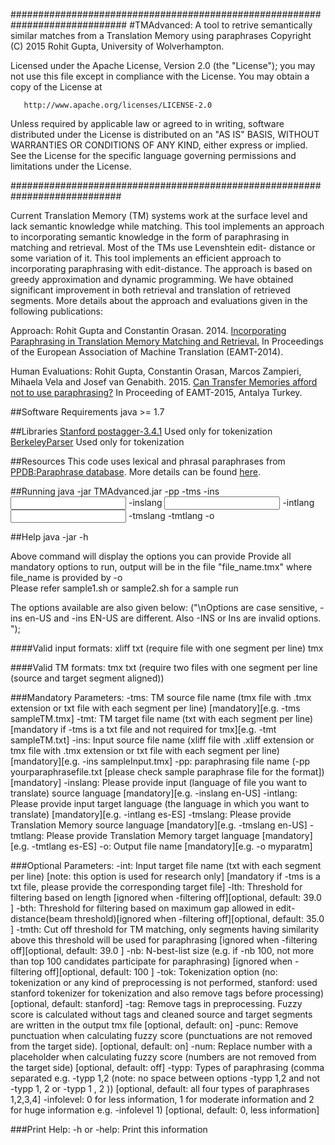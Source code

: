 #############################################################################
#TMAdvanced: A tool to retrive semantically similar matches from a  Translation Memory using paraphrases
 Copyright (C) 2015 Rohit Gupta, University of Wolverhampton.

 Licensed under the Apache License, Version 2.0 (the "License");
 you may not use this file except in compliance with the License.
 You may obtain a copy of the License at
 
       http://www.apache.org/licenses/LICENSE-2.0
 
  Unless required by applicable law or agreed to in writing, software
  distributed under the License is distributed on an "AS IS" BASIS,
  WITHOUT WARRANTIES OR CONDITIONS OF ANY KIND, either express or implied.
  See the License for the specific language governing permissions and
  limitations under the License.
 
############################################################################


Current Translation Memory (TM) systems work at the surface level and lack semantic knowledge while matching. This tool implements an approach to incorporating semantic knowledge in the form of paraphrasing in matching and retrieval. Most of the TMs use Levenshtein edit- distance or some variation of it. This tool implements an efficient approach to incorporating paraphrasing with edit-distance. The approach is based on greedy approximation and dynamic programming. We have obtained significant improvement in both retrieval and translation of retrieved segments. 
More details about the approach and evaluations given in the following publications:

Approach: Rohit Gupta and Constantin Orasan. 2014. [Incorporating Paraphrasing in Translation Memory Matching and Retrieval.](http://pers-www.wlv.ac.uk/~in4089/publications/2014/EAMT2014.pdf) In Proceedings of the European Association of Machine Translation (EAMT-2014).

Human Evaluations: Rohit Gupta, Constantin Orasan, Marcos Zampieri, Mihaela Vela and Josef van Genabith. 2015. [Can Transfer Memories afford not to use paraphrasing?](http://rgcl.wlv.ac.uk/wp-content/uploads/2015/05/paper-35-2.pdf) In Proceeding of EAMT-2015, Antalya Turkey.

##Software Requirements
java >= 1.7

##Libraries
[Stanford postagger-3.4.1](http://nlp.stanford.edu/software/stanford-postagger-2014-08-27.zip) Used only for tokenization
[BerkeleyParser](https://github.com/slavpetrov/berkeleyparser) Used only for tokenization

##Resources
This code uses lexical and phrasal paraphrases from [PPDB:Paraphrase database](http://www.cis.upenn.edu/~ccb/ppdb/). More details can be found [here](http://www.cis.upenn.edu/~ccb/ppdb/).
 
##Running
java -jar TMAdvanced.jar -pp <paraphrase file> -tms <TM file> -ins <Input file> -inslang <input source language> -intlang <input target language> -tmslang <TM source language> -tmtlang <TM target language> -o <output file name>

##Help
java -jar -h

Above command will display the options you can provide
Provide all mandatory options to run, output will be in the file "file_name.tmx" where file_name is provided by -o  
Please refer sample1.sh or sample2.sh for a sample run

The options available are also given below:
("\nOptions are case sensitive, -ins en-US and -ins EN-US are different. Also -INS or Ins are invalid options. ");

####Valid input formats:
xliff
txt (require file with one segment per line)
tmx 

####Valid TM formats:
tmx
txt (require two files with one segment per line (source and target segment aligned))  

###Mandatory Parameters:
        -tms: TM source file name (tmx file with .tmx extension  or txt file with each segment per line) [mandatory][e.g. -tms sampleTM.tmx]
        -tmt: TM target file name (txt with each segment per line) [mandatory if -tms is a txt file and not required for tmx][e.g. -tmt sampleTM.txt]
        -ins: Input source file name (xliff file with .xliff extension or tmx file with .tmx extension or txt file with each segment per line) [mandatory][e.g. -ins sampleInput.tmx]
        -pp: paraphrasing file name (-pp yourparaphrasefile.txt [please check sample paraphrase file for the format]) [mandatory]
        -inslang: Please provide input (language of file you want to translate) source language [mandatory][e.g. -inslang en-US]
        -intlang: Please provide input target language (the language in which you want to translate) [mandatory][e.g. -intlang es-ES]
        -tmslang: Please provide Translation Memory source language [mandatory][e.g. -tmslang en-US]
        -tmtlang: Please provide Translation Memory target language [mandatory][e.g. -tmtlang es-ES]
        -o: Output file name [mandatory][e.g. -o myparatm]
        
###Optional Parameters:
        -int: Input target file name (txt with each segment per line) [note: this option is used for research only] [mandatory if -tms is a txt file, please provide the corresponding target file]
        -lth: Threshold for filtering based on length [ignored when -filtering off][optional, default: 39.0 ]
        -bth: Threshold for filtering based on maximum gap allowed in edit-distance(beam threshold)[ignored when -filtering off][optional, default: 35.0 ]
        -tmth: Cut off threshold for TM matching, only segments having similarity above this threshold will be used for paraphrasing [ignored when -filtering off][optional, default: 39.0 ]
        -nb: N-best-list size (e.g. if -nb 100, not more than top 100 candidates participate for paraphrasing) [ignored when -filtering off][optional, default: 100 ]
        -tok: Tokenization option (no: tokenization or any kind of preprocessing is not performed, stanford: used stanford tokenizer for tokenization and also remove tags before processing) [optional, default: stanford]
        -tag: Remove tags in preprocessing. Fuzzy score is calculated without tags and cleaned source and target segments are written in the output tmx file [optional, default: on]
        -punc: Remove punctuation when calculating fuzzy score (punctuations are not removed from the target side). [optional, default: on]
        -num: Replace number with a placeholder when calculating fuzzy score (numbers are not removed from the target side) [optional, default: off]
        -typp: Types of paraphrasing (comma separated e.g. -typp 1,2 (note: no space between options -typp 1,2 and not -typp 1, 2 or -typp 1 , 2  )) [optional, default: all four types of paraphrases 1,2,3,4]
        -infolevel: 0 for less information, 1 for moderate information and 2 for huge information e.g. -infolevel 1) [optional, default: 0, less information]

###Print Help:
        -h or -help: Print this information

 
